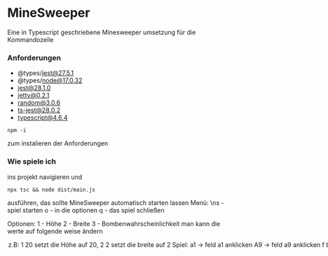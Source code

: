 # MineSweeper

Eine in Typescript geschriebene Minesweeper umsetzung für die Kommandozeile

### Anforderungen

* @types/jest@27.5.1
* @types/node@17.0.32
* jest@28.1.0
* jetty@0.2.1
* random@3.0.6
* ts-jest@28.0.2
* typescript@4.6.4

```terminal
npm -i 
```
zum instalieren der Anforderungen


### Wie spiele ich

ins projekt navigieren und 
```terminal
npx tsc && node dist/main.js
```
ausführen, das sollte MineSweeper automatisch starten lassen
Menü:
\ns - spiel starten
o - in die optionen
q - das spiel schließen

Optionen:
1 - Höhe
2 - Breite
3 - Bombenwahrscheinlichkeit
man kann die werte auf folgende weise ändern
<option die verändert werden soll (1,2,3)> <neuer wert>
z.B: 1 20 setzt die Höhe auf 20, 2 2 setzt die breite auf 2

Spiel:
a1 -> feld a1 anklicken
A9 -> feld a9 anklicken
f b1 -> setzte eine flagge auf b1
f B9 -> setzte eine flagge auf b9
F b12 -> setzte eine flagge auf b12
help -> zeigt die steuerung nochmal an


### Empfehlungen

Optimal (nicht zwingend) ist ein terminal fenster mit den folgenden dimensionen
breite : >=75
höhe : >=13
um das Loginfenster nicht zu verzerren
-> und fürs spiel ist optimal
breite : (spiel_breite + 1) * 4 + 1
höhe : (spiel_höhe + 1) * 2 + 6
